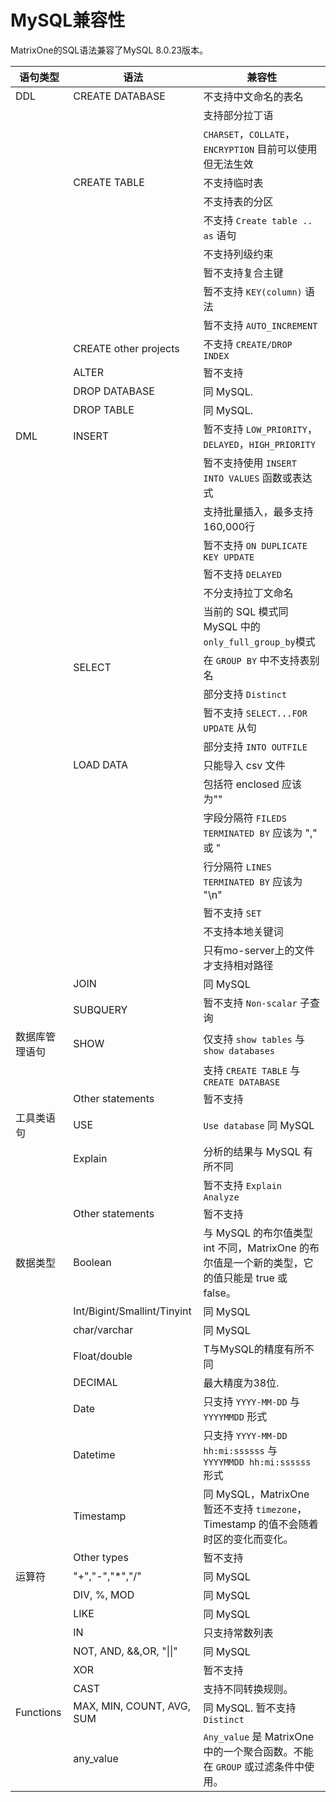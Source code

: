 # **MySQL兼容性**

MatrixOne的SQL语法兼容了MySQL 8.0.23版本。

|  语句类型   | 语法 |  兼容性  |
|  ----  | ----  |  ----  |
| DDL  | CREATE DATABASE | 不支持中文命名的表名 |
|   |   | 支持部分拉丁语  |
|   |   | `CHARSET`，`COLLATE`，`ENCRYPTION` 目前可以使用但无法生效 |
|   | CREATE TABLE | 不支持临时表  |
|   |   | 不支持表的分区  |
|   |   | 不支持 `Create table .. as` 语句 |
|   |   | 不支持列级约束 |
|   |   | 暂不支持复合主键 |
|   |   | 暂不支持 `KEY(column)` 语法|
| | | 暂不支持 `AUTO_INCREMENT`  |
|   | CREATE other projects | 不支持 `CREATE/DROP INDEX` |
|   | ALTER | 暂不支持  |
|   | DROP DATABASE | 同 MySQL. |
|   | DROP TABLE | 同 MySQL. |
| DML  | INSERT | 暂不支持 `LOW_PRIORITY`，`DELAYED`，`HIGH_PRIORITY`   |
|   |   | 暂不支持使用 `INSERT INTO VALUES` 函数或表达式|
|   |   | 支持批量插入，最多支持160,000行 |
|   |   | 暂不支持 `ON DUPLICATE KEY UPDATE`  |
|   |   | 暂不支持 `DELAYED`  |
|   |   | 不分支持拉丁文命名  |
|   |   | 当前的 SQL 模式同 MySQL 中的 `only_full_group_by`模式 |
|   | SELECT | 在 `GROUP BY` 中不支持表别名 |
|   |   | 部分支持 `Distinct`  |
|   |   | 暂不支持 `SELECT...FOR UPDATE` 从句  |
|   |   | 部分支持 `INTO OUTFILE` |
|   | LOAD DATA | 只能导入 csv 文件  |
|   |   | 包括符 enclosed 应该为""  |
|   |   | 字段分隔符 `FILEDS TERMINATED BY` 应该为 "," 或 "|
|   |   | 行分隔符 `LINES TERMINATED BY` 应该为 "\n" |
|   |   | 暂不支持 `SET`  |
|   |   | 不支持本地关键词 |
|   |   | 只有mo-server上的文件才支持相对路径 |
| | JOIN | 同 MySQL  |
| | SUBQUERY | 暂不支持 `Non-scalar` 子查询 |
| 数据库管理语句  | SHOW | 仅支持 `show tables` 与 `show databases`  |
|   |  | 支持 `CREATE TABLE` 与 `CREATE DATABASE` |
|   | Other statements | 暂不支持  |
| 工具类语句  | USE | `Use database` 同 MySQL  |
|   | Explain | 分析的结果与 MySQL 有所不同 |
|   | | 暂不支持 `Explain Analyze` |
|   | Other statements | 暂不支持  |
| 数据类型 | Boolean | 与 MySQL 的布尔值类型 int 不同，MatrixOne 的布尔值是一个新的类型，它的值只能是 true 或 false。|
|   | Int/Bigint/Smallint/Tinyint | 同 MySQL  |
|   | char/varchar | 同 MySQL  |
|   | Float/double | T与MySQL的精度有所不同  |
| | DECIMAL | 最大精度为38位. |
|   | Date | 只支持 `YYYY-MM-DD` 与 `YYYYMMDD` 形式  |
|   | Datetime | 只支持 `YYYY-MM-DD hh:mi:ssssss` 与 `YYYYMMDD hh:mi:ssssss` 形式  |
| | Timestamp | 同 MySQL，MatrixOne 暂还不支持 `timezone`，Timestamp 的值不会随着时区的变化而变化。 |
|   | Other types | 暂不支持  |
| 运算符  | "+","-","*","/" | 同 MySQL  |
|   | DIV, %, MOD | 同 MySQL |
|   | LIKE | 同 MySQL |
|   | IN | 只支持常数列表 |
|   | NOT, AND, &&,OR, "\|\|" | 同 MySQL  |
|   | XOR | 暂不支持  |
|   | CAST | 支持不同转换规则。 |
| Functions | MAX, MIN, COUNT, AVG, SUM | 同 MySQL. 暂不支持 `Distinct` |
|  | any_value | `Any_value` 是 MatrixOne 中的一个聚合函数。不能在 `GROUP` 或过滤条件中使用。 |
